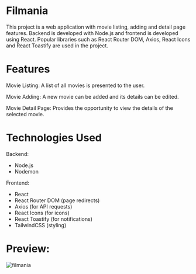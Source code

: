 # Filmania

This project is a web application with movie listing, adding and detail page features. Backend is developed with Node.js and frontend is developed using React. Popular libraries such as React Router DOM, Axios, React Icons and React Toastify are used in the project.


# Features

Movie Listing: A list of all movies is presented to the user.

Movie Adding: A new movie can be added and its details can be edited.

Movie Detail Page: Provides the opportunity to view the details of the selected movie.


# Technologies Used

Backend:
- Node.js
- Nodemon
  
Frontend:
- React
- React Router DOM (page redirects)
- Axios (for API requests)
- React Icons (for icons)
- React Toastify (for notifications)
- TailwindCSS (styling)

# Preview:

![filmania](https://github.com/user-attachments/assets/dcb81bbd-8e78-490f-9fe6-97713f314282)
